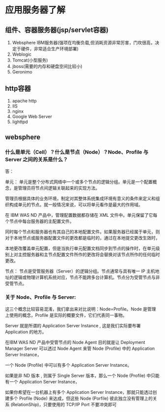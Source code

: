 # 应用服务器了解

## 组件、容器服务器(jsp/servlet容器)

1. Websphere IBM服务器(强项在均衡负载,但消耗资源非常厉害，门坎很高，决定于硬件，非常适合生产环境部署) 
1. Weblogic
1. Tomcat(小型服务)
1. jboss(需要的内存和硬盘空间比较小)
1. Geronimo

## http容器
1. apache http
1. IIS 
1. nginx
1. Google Web Server
1. lighttpd

## websphere

### 什么是单元（Cell）？什么是节点（Node）？Node、Profile 与 Server 之间的关系是什么？

答：

单元： 
单元是整个分布式网络中一个或多个节点的逻辑分组。单元是一个配置概念，是管理员将节点间逻辑关联起来的实现方法。

管理员根据具体的业务环境，制定对其整体系统集成环境有意义的条件来定义和组织构成单元的节点。就一般情况来说，可以将单元看作是最大的作用域。

在 IBM WAS ND 产品中，管理配置数据都存储在 XML 文件中。单元保留了它每个节点中每台服务器的主配置文件。

同时每个节点和服务器也有其自己的本地配置文件。如果服务器已经属于单元，则对于本地节点或服务器配置文件的更改都是临时的，通过在本地提交更改生效时，

本地更改覆盖单元配置，但是当执行单元配置文档同步到节点的操作时，在单元级别上对主控服务器和主节点配置文件所作的更改将会替换对该节点所作的任何临时更改。


节点： 
节点是受管服务器（Server）的逻辑分组。节点通常与具有唯一 IP 主机地址的逻辑或物理计算机系统对应，节点不能跨多台计算机。节点分为受管节点与非受管节点。

 

### 关于 Node、Profile 与 Server: 
这三个概念比较容易混淆，我们拿出来对比说明：Node=Profile。Node 是管理上使用的概念，Profile 是实际的概要文件，它们代表同一事物。

Server 就是所谓的 Application Server Instance , 这是我们实际要布署 Application 的地方。

在IBM WAS ND 产品中受管节点的 Node Agent 目的就是让 Deployment Manager Server 可以透过 Node Agent 来管 Node (Profile) 中的 Application Server Instance，

一个 Node (Profile) 中可以有多个 Application Server Instance。


如果是非 ND 版本 , 则属于 Single Server 版本，那么一个 Node (Profile) 中只能有一个 Application Server Instance，

如果你希望在一台机器上有多个 Application Server Instance，那就只能透过创建多个 Profile (Node) 来达成，但这些 Node (Porfile) 彼此独立没有管理上的关系 (RelationShip)，只要使用的 TCP/IP Port 不要冲突即可
